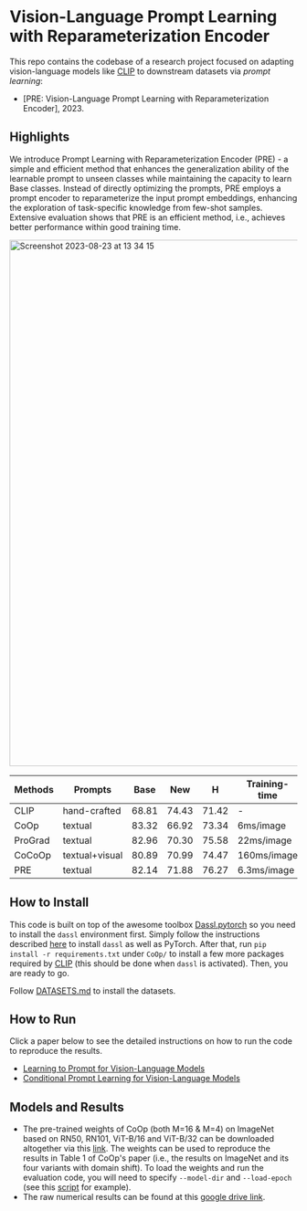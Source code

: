 # Vision-Language Prompt Learning with Reparameterization Encoder

This repo contains the codebase of a research project focused on adapting vision-language models like [CLIP](https://arxiv.org/abs/2103.00020) to downstream datasets via *prompt learning*:

* [PRE: Vision-Language Prompt Learning with Reparameterization Encoder], 2023.

## Highlights
We introduce Prompt Learning with Reparameterization Encoder (PRE) - a simple and efficient method that enhances the generalization ability of the learnable prompt to unseen classes while maintaining the capacity to learn Base classes. Instead of directly optimizing the prompts, PRE employs a prompt encoder to reparameterize the input prompt embeddings, enhancing the exploration of task-specific knowledge from few-shot samples. Extensive evaluation shows that PRE is an efficient method, i.e., achieves better performance within good training time.

<img width="922" alt="Screenshot 2023-08-23 at 13 34 15" src="https://github.com/minhanh151/PRE/assets/55950352/2f614791-9739-4487-843e-3d2d0a7f49a6">


| Methods | Prompts | Base | New | H | Training-time|
|---------|---------|------|------|---|-------------|
| CLIP | hand-crafted | 68.81 | 74.43 | 71.42 | -|    
| CoOp | textual | 83.32 | 66.92 | 73.34 | 6ms/image|
| ProGrad | textual | 82.96 | 70.30 | 75.58 | 22ms/image|
| CoCoOp | textual+visual | 80.89 | 70.99 | 74.47 | 160ms/image|
| PRE | textual | 82.14 | 71.88 | 76.27 | 6.3ms/image|

## How to Install
This code is built on top of the awesome toolbox [Dassl.pytorch](https://github.com/KaiyangZhou/Dassl.pytorch) so you need to install the `dassl` environment first. Simply follow the instructions described [here](https://github.com/KaiyangZhou/Dassl.pytorch#installation) to install `dassl` as well as PyTorch. After that, run `pip install -r requirements.txt` under `CoOp/` to install a few more packages required by [CLIP](https://github.com/openai/CLIP) (this should be done when `dassl` is activated). Then, you are ready to go.

Follow [DATASETS.md](DATASETS.md) to install the datasets.

## How to Run

Click a paper below to see the detailed instructions on how to run the code to reproduce the results.

* [Learning to Prompt for Vision-Language Models](COOP.md)
* [Conditional Prompt Learning for Vision-Language Models](COCOOP.md)

## Models and Results

- The pre-trained weights of CoOp (both M=16 & M=4) on ImageNet based on RN50, RN101, ViT-B/16 and ViT-B/32 can be downloaded altogether via this [link](https://drive.google.com/file/d/18ypxfd82RR0pizc5MM1ZWDYDk4j0BtPF/view?usp=sharing). The weights can be used to reproduce the results in Table 1 of CoOp's paper (i.e., the results on ImageNet and its four variants with domain shift). To load the weights and run the evaluation code, you will need to specify `--model-dir` and `--load-epoch` (see this [script](https://github.com/KaiyangZhou/CoOp/blob/main/scripts/eval.sh) for example).
- The raw numerical results can be found at this [google drive link](https://docs.google.com/spreadsheets/d/12_kaFdD0nct9aUIrDoreY0qDunQ9q9tv/edit?usp=sharing&ouid=100312610418109826457&rtpof=true&sd=true).


```
